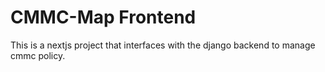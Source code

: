 # CMMC-Map Frontend

This is a nextjs project that interfaces with the django backend to manage cmmc policy.
